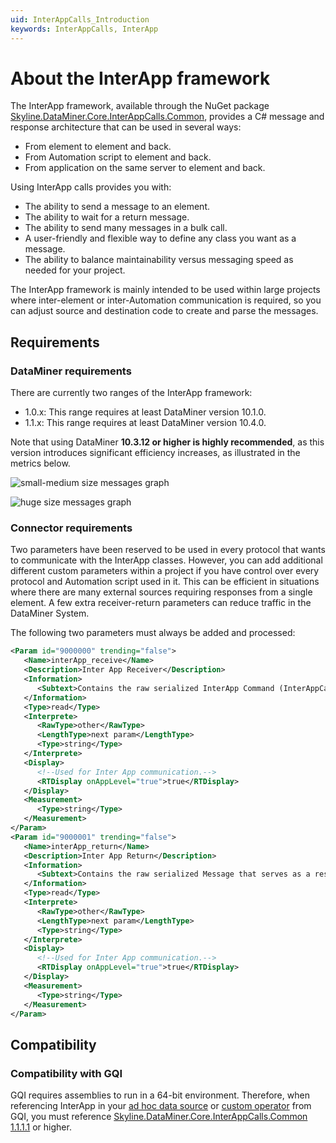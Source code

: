 ```yaml
---
uid: InterAppCalls_Introduction
keywords: InterAppCalls, InterApp
---
```


# About the InterApp framework

The InterApp framework, available through the NuGet package [Skyline.DataMiner.Core.InterAppCalls.Common](https://www.nuget.org/packages/Skyline.DataMiner.Core.InterAppCalls.Common), provides a C# message and response architecture that can be used in several ways:

- From element to element and back.
- From Automation script to element and back.
- From application on the same server to element and back.

Using InterApp calls provides you with:

- The ability to send a message to an element.
- The ability to wait for a return message.
- The ability to send many messages in a bulk call.
- A user-friendly and flexible way to define any class you want as a message.
- The ability to balance maintainability versus messaging speed as needed for your project.

The InterApp framework is mainly intended to be used within large projects where inter-element or inter-Automation communication is required, so you can adjust source and destination code to create and parse the messages.

## Requirements

### DataMiner requirements

There are currently two ranges of the InterApp framework:

- 1.0.x: This range requires at least DataMiner version 10.1.0.
- 1.1.x: This range requires at least DataMiner version 10.4.0.

Note that using DataMiner **10.3.12 or higher is highly recommended**, as this version introduces significant efficiency increases, as illustrated in the metrics below.

![small-medium size messages graph](~/develop/images/InterApp_Metrics_SmallMedium.png)

![huge size messages graph](~/develop/images/InterApp_Metrics_Huge.png)

### Connector requirements

Two parameters have been reserved to be used in every protocol that wants to communicate with the InterApp classes. However, you can add additional different custom parameters within a project if you have control over every protocol and Automation script used in it. This can be efficient in situations where there are many external sources requiring responses from a single element. A few extra receiver-return parameters can reduce traffic in the DataMiner System.

The following two parameters must always be added and processed:

```xml
<Param id="9000000" trending="false">
   <Name>interApp_receive</Name>
   <Description>Inter App Receiver</Description>
   <Information>
      <Subtext>Contains the raw serialized InterApp Command (InterAppCall or Message) sent from an external source.</Subtext>
   </Information>
   <Type>read</Type>
   <Interprete>
      <RawType>other</RawType>
      <LengthType>next param</LengthType>
      <Type>string</Type>
   </Interprete>
   <Display>
      <!--Used for Inter App communication.-->
      <RTDisplay onAppLevel="true">true</RTDisplay>
   </Display>
   <Measurement>
      <Type>string</Type>
   </Measurement>
</Param>
<Param id="9000001" trending="false">
   <Name>interApp_return</Name>
   <Description>Inter App Return</Description>
   <Information>
      <Subtext>Contains the raw serialized Message that serves as a response to an external source.</Subtext>
   </Information>
   <Type>read</Type>
   <Interprete>
      <RawType>other</RawType>
      <LengthType>next param</LengthType>
      <Type>string</Type>
   </Interprete>
   <Display>
      <!--Used for Inter App communication.-->
      <RTDisplay onAppLevel="true">true</RTDisplay>
   </Display>
   <Measurement>
      <Type>string</Type>
   </Measurement>
</Param>
```

## Compatibility

### Compatibility with GQI

GQI requires assemblies to run in a 64-bit environment. Therefore, when referencing InterApp in your [ad hoc data source](xref:GQI_Ad_hoc_data_sources#ad-hoc-data-sources) or [custom operator](xref:GQI_Custom_Operator#custom-operators) from GQI, you must reference [Skyline.DataMiner.Core.InterAppCalls.Common 1.1.1.1](xref:Skyline_DataMiner_Core_InterAppCalls_Range_1.1#1111) or higher.
